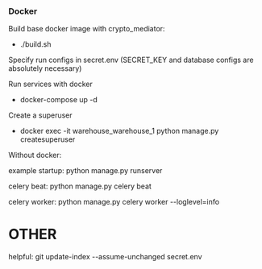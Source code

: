 
### Docker

Build base docker image with crypto_mediator:
  - ./build.sh

Specify run configs in secret.env (SECRET_KEY and database configs are absolutely necessary)

Run services with docker
  - docker-compose up -d

Create a superuser
  - docker exec -it warehouse_warehouse_1 python manage.py createsuperuser

Without docker:

example startup:
python manage.py runserver

celery beat:
python manage.py celery beat

celery worker:
python manage.py celery worker --loglevel=info


# OTHER

helpful: git update-index --assume-unchanged secret.env 
